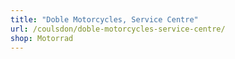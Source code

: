 ```yaml
---
title: "Doble Motorcycles, Service Centre"
url: /coulsdon/doble-motorcycles-service-centre/
shop: Motorrad
---
```

